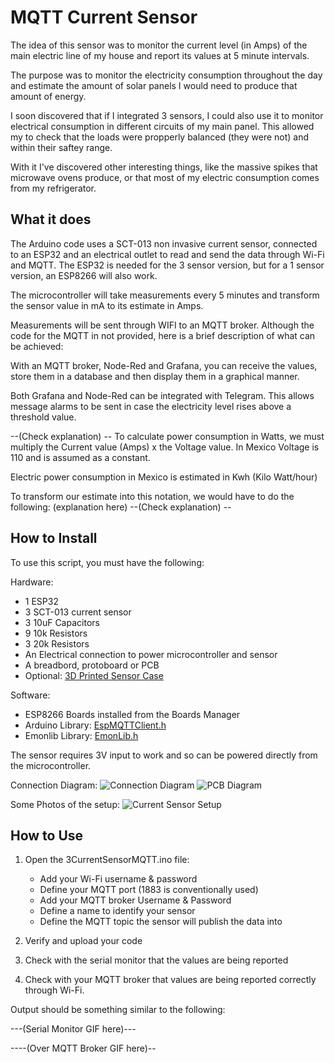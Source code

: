 # MQTT Current Sensor

The idea of this sensor was to monitor the current level (in Amps) of the main electric line of my house and report its values at 5 minute intervals.

The purpose was to monitor the electricity consumption throughout the day and estimate the amount of solar panels I would need to produce that amount of energy.

I soon discovered that if I integrated 3 sensors, I could also use it to monitor electrical consumption in different circuits of my main panel. This allowed my to check that the loads were propperly balanced (they were not) and within their saftey range.

With it I've discovered other interesting things, like the massive spikes that microwave ovens produce, or that most of my electric consumption comes from my refrigerator.

## What it does

The Arduino code uses a SCT-013 non invasive current sensor, connected to an ESP32 and an electrical outlet to read and send the data through Wi-Fi and MQTT. The ESP32 is needed for the 3 sensor version, but for a 1 sensor version, an ESP8266 will also work.

The microcontroller will take measurements every 5 minutes and transform the sensor value in mA to its estimate in Amps.

Measurements will be sent through WIFI to an MQTT broker. Although the code for the MQTT in not provided, here is a brief description of what can be achieved:

With an MQTT broker, Node-Red and Grafana, you can receive the values, store them in a database and then display them in a graphical manner.

Both Grafana and Node-Red can be integrated with Telegram. This allows message alarms to be sent in case the electricity level rises above a threshold value.

--(Check explanation) --
To calculate power consumption in Watts, we must multiply the Current value (Amps) x the Voltage value. In Mexico Voltage is 110 and is assumed as a constant.

Electric power consumption in Mexico is estimated in Kwh (Kilo Watt/hour)

To transform our estimate into this notation, we would have to do the following: (explanation here)
--(Check explanation) --

## How to Install

To use this script, you must have the following:

Hardware:

- 1 ESP32
- 3 SCT-013 current sensor
- 3 10uF Capacitors
- 9 10k Resistors
- 3 20k Resistors
- An Electrical connection to power microcontroller and sensor
- A breadbord, protoboard or PCB
- Optional: [3D Printed Sensor Case](https://www.prusaprinters.org/prints/36310-esp32-energy-monitor-case)

Software:

- ESP8266 Boards installed from the Boards Manager
- Arduino Library: [EspMQTTClient.h](https://www.arduino.cc/reference/en/libraries/espmqttclient/)
- Emonlib Library: [EmonLib.h](https://www.arduino.cc/reference/en/libraries/emonlib/)

The sensor requires 3V input to work and so can be powered directly from the microcontroller.

Connection Diagram:
![Connection Diagram](https://bite-size.mx/CurrentSensorDiagram.png)
![PCB Diagram](https://bite-size.mx/CurrentSensorPCB.png)

Some Photos of the setup:
![Current Sensor Setup](https://bite-size.mx/CurrentSensorSetup.png)

## How to Use

1. Open the 3CurrentSensorMQTT.ino file:
    - Add your Wi-Fi username & password
    - Define your MQTT port (1883 is conventionally used)
    - Add your MQTT broker Username & Password
    - Define a name to identify your sensor
    - Define the MQTT topic the sensor will publish the data into

2. Verify and upload your code

3. Check with the serial monitor that the values are being reported

4. Check with your MQTT broker that values are being reported correctly through Wi-Fi.

Output should be something similar to the following:

---(Serial Monitor GIF here)---

----(Over MQTT Broker GIF here)--
